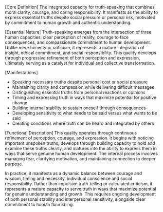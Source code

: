 [Core Definition]
The integrated capacity for truth-speaking that combines moral clarity, courage, and caring responsibility. It manifests as the ability to express essential truths despite social pressure or personal risk, motivated by commitment to human growth and authentic understanding.

[Essential Nature]
Truth-speaking emerges from the intersection of three human capacities: clear perception of reality, courage to face consequences, and compassionate commitment to human development. Unlike mere honesty or criticism, it represents a mature integration of insight, ethical commitment, and social responsibility. This quality develops through progressive refinement of both perception and expression, ultimately serving as a catalyst for individual and collective transformation.

[Manifestations]
- Speaking necessary truths despite personal cost or social pressure
- Maintaining clarity and compassion while delivering difficult messages
- Distinguishing essential truths from personal reactions or opinions
- Timing and expressing truth in ways that maximize potential for positive change
- Building internal stability to sustain oneself through consequences
- Developing sensitivity to what needs to be said versus what wants to be said
- Creating conditions where truth can be heard and integrated by others

[Functional Description]
This quality operates through continuous refinement of perception, courage, and expression. It begins with noticing important unspoken truths, develops through building capacity to hold and examine these truths clearly, and matures into the ability to express them in ways that serve genuine human development. The internal process involves managing fear, clarifying motivation, and maintaining connection to deeper purpose.

In practice, it manifests as a dynamic balance between courage and wisdom, timing and necessity, individual conscience and social responsibility. Rather than impulsive truth-telling or calculated criticism, it represents a mature capacity to serve truth in ways that maximize potential for genuine understanding and growth. This requires ongoing development of both personal stability and interpersonal sensitivity, alongside clear commitment to human flourishing.